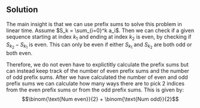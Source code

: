 ## Solution

The main insight is that we can use prefix sums to solve this problem in linear time. Assume $S_k = \sum_{i=0}^k a_i$. Then we can check if a given sequence starting at index $k_1$ and ending at index $k_2$ is even, by checking if $S_{k_2} - S_{k_1}$ is even. This can only be even if either $S_{k_1}$ and $S_{k_2}$ are both odd or both even.

Therefore, we do not even have to explictitly calculate the prefix sums but can instead keep track of the number of even prefix sums and the number of odd prefix sums. After we have calculated the number of even and odd prefix sums we can calculate how many ways there are to pick 2 indices from the even prefix sums or from the odd prefix sums. This is given by:
$$\binom{\text{Num even}}{2} + \binom{\text{Num odd}}{2}$$